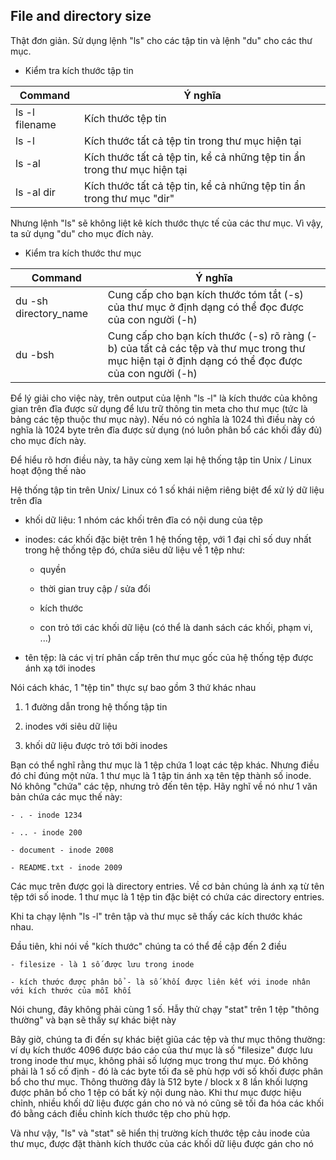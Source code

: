 ## File and directory size

Thật đơn giản. Sử dụng lệnh "ls" cho các tập tin và lệnh "du" cho các thư mục.

- Kiểm tra kích thước tập tin

| Command | Ý nghĩa |
| --- | --- |
| ls -l filename | Kích thước tệp tin |
| ls -l | Kích thước tất cả tệp tin trong thư mục hiện tại |
| ls -al | Kích thước tất cả tệp tin, kể cả những tệp tin ẩn trong thư mục hiện tại |
| ls -al dir | Kích thước tất cả tệp tin, kể cả những tệp tin ẩn trong thư mục "dir" |

Nhưng lệnh "ls" sẽ không liệt kê kích thước thực tế của các thư mục. Vì vậy, ta sử dụng "du" cho mục đích này.

- Kiểm tra kích thước thư mục

| Command | Ý nghĩa |
| --- | --- |
| du -sh directory_name | Cung cấp cho bạn kích thước tóm tắt (-s) của thư mục ở định dạng có thể đọc được của con người (-h) | 
| du -bsh | Cung cấp cho bạn kích thước (-s) rõ ràng (-b) của tất cả các tệp và thư mục trong thư mục hiện tại ở định dạng có thể đọc được của con người (-h) |

Để lý giải cho việc này, trên output của lệnh "ls -l" là kích thước của không gian trên đĩa được sử dụng để lưu trữ thông tin meta cho thư mục (tức là bảng các tệp thuộc thư mục này). Nếu nó có nghĩa là 1024 thì điều này có nghĩa là 1024 byte trên đĩa được sử dụng (nó luôn phân bổ các khối đầy đủ) cho mục đích này.

Để hiểu rõ hơn điều này, ta hãy cùng xem lại hệ thống tập tin Unix / Linux hoạt động thế nào

Hệ thống tập tin trên Unix/ Linux có 1 số khái niệm riêng biệt để xử lý dữ liệu trên đĩa

- khối dữ liệu: 1 nhóm các khối trên đĩa có nội dung của tệp

- inodes: các khối đặc biệt trên 1 hệ thống tệp, với 1 đại chỉ số duy nhất trong hệ thống tệp đó, chứa siêu dữ liệu về 1 tệp như:
	
	- quyền
	
	- thời gian truy cập / sửa đổi
	
	- kích thước
	
	- con trỏ tới các khối dữ liệu (có thể là danh sách các khối, phạm vi, ...)
	
- tên tệp: là các vị trí phân cấp trên thư mục gốc của hệ thống tệp được ánh xạ tới inodes

Nói cách khác, 1 "tệp tin" thực sự bao gồm 3 thứ khác nhau

1. 1 đường dẫn trong hệ thống tập tin

2. inodes với siêu dữ liệu

3. khối dữ liệu  được trỏ tới bởi inodes

Bạn có thể nghĩ rằng thư mục là 1 tệp chứa 1 loạt các tệp khác. Nhưng điều đó chỉ đúng một nửa. 1 thư mục là 1 tập tin ánh xạ tên tệp thành số inode. Nó không "chứa" các tệp, nhưng trỏ đến tên tệp. Hãy nghĩ về nó như 1 văn bản chứa các mục thế này:

	- . - inode 1234
	
	- .. - inode 200
	
	- document - inode 2008
	
	- README.txt - inode 2009

Các mục trên được gọi là directory entries. Về cơ bản chúng là ánh xạ từ tên tệp tới số inode. 1 thư mục là 1 tệp tin đặc biệt có chứa các directory entries.

Khi ta chạy lệnh "ls -l" trên tập và thư mục sẽ thấy các kích thước khác nhau.

Đầu tiên, khi nói về "kích thước" chúng ta có thể đề cập đến 2 điều

	- filesize - là 1 số được lưu trong inode
	
	- kích thước được phân bổ - là số khối được liên kết với inode nhân với kích thước của mỗi khối

Nói chung, đây không phải cùng 1 số. Hẫy thử chạy "stat" trên 1 tệp "thông thường" và bạn sẽ thấy sự khác biệt này

Bây giờ, chúng ta đi đến sự khác biệt giũa các tệp và thư mục thông thường: ví dụ kích thước 4096 được báo cáo của thư mục là số "filesize" được lưu trong inode thư mục, không phải số lượng mục trong thư mục. Đó không phải là 1 số cố định - đó là các byte tối đa sẽ phù hợp với số khối được phân bổ cho thư mục. Thông thường đây là 512 byte / block x 8 lần khối lượng được phân bổ cho 1 tệp có bất kỳ nội dung nào. Khi thư mục được hiệu chỉnh, nhiều khối dữ liệu được gán cho nó và nó cũng sẽ tối đa hóa các khối đó bằng cách điều chỉnh kích thước tệp cho phù hợp.

Và như vậy, "ls" và "stat" sẽ hiển thị trường kích thước tệp cảu inode của thư mục, được đặt thành kích thước của các khối dữ liệu được gán cho nó